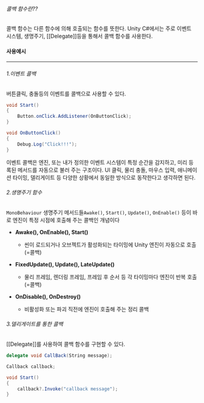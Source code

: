 ###### 콜백 함수란??
콜백 함수는 다른 함수에 의해 호출되는 함수를 뜻한다.
Unity C#에서는 주로 이벤트 시스템, 생명주기, [[Delegate]]등을 통해서 콜백 함수를 사용한다.


#### 사용예시
---
###### 1.이벤트 콜백
버튼클릭, 충돌등의 이벤트를 콜백으로 사용할 수 있다.
```csharp
void Start()
{
	Button.onClick.AddListener(OnButtonClick);
}

void OnButtonClick()
{
	Debug.Log("Click!!!");
}
```
이벤트 콜백은 엔진, 또는 내가 정의한 이벤트 시스템이 특정 순간을 감지하고, 미리 등록된 메서드를 자동으로 불러 주는 구조이다. UI 클릭, 물리 충돌, 마우스 입력, 애니메이션 타이밍, 델리게이트 등 다양한 상황에서 동일한 방식으로 동작한다고 생각하면 된다.


###### 2.생명주기 함수
`MonoBehaviour` 생명주기 메서드들`Awake()`, `Start()`, `Update()`, `OnEnable()` 등이 바로 엔진이 특정 시점에 호출해 주는 콜백인 개념이다

- **Awake(), OnEnable(), Start()**
    - 씬이 로드되거나 오브젝트가 활성화되는 타이밍에 Unity 엔진이 자동으로 호출(=콜백)
        
- **FixedUpdate(), Update(), LateUpdate()**
    - 물리 프레임, 렌더링 프레임, 프레임 후 순서 등 각 타이밍마다 엔진이 반복 호출(=콜백)
        
- **OnDisable(), OnDestroy()**
    - 비활성화 또는 파괴 직전에 엔진이 호출해 주는 정리 콜백


###### 3.델리게이트를 통한 콜백
[[Delegate]]를 사용하여 콜백 함수를 구현할 수 있다.
```csharp
delegate void CallBack(String message);

Callback callback;

void Start()
{
	callback?.Invoke("callback message");
}
```

